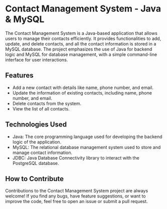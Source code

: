 # Contact Management System - Java & MySQL

The Contact Management System is a Java-based application that allows users to manage their contacts efficiently. It provides functionalities to add, update, and delete contacts, and all the contact information is stored in a MySQL database. The project emphasizes the use of Java for backend logic and MySQL for database management, with a simple command-line interface for user interactions.

## Features

- Add a new contact with details like name, phone number, and email.
- Update the information of existing contacts, including name, phone number, and email.
- Delete contacts from the system.
- View the list of all contacts.

## Technologies Used

- Java: The core programming language used for developing the backend logic of the application.
- MySQL: The relational database management system used to store and manage contact information.
- JDBC: Java Database Connectivity library to interact with the PostgreSQL database.

## How to Contribute

Contributions to the Contact Management System project are always welcome! If you find any bugs, have feature suggestions, or want to improve the code, feel free to open an issue or submit a pull request.

